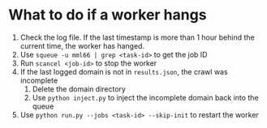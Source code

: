 # What to do if a worker hangs

1. Check the log file. If the last timestamp is more than 1 hour behind the current time, the worker has hanged.
2. Use `squeue -u mml66 | grep <task-id>` to get the job ID
3. Run `scancel <job-id>` to stop the worker
4. If the last logged domain is not in `results.json`, the crawl was incomplete
    1. Delete the domain directory
    2. Use `python inject.py` to inject the incomplete domain back into the queue
5. Use `python run.py --jobs <task-id> --skip-init` to restart the worker